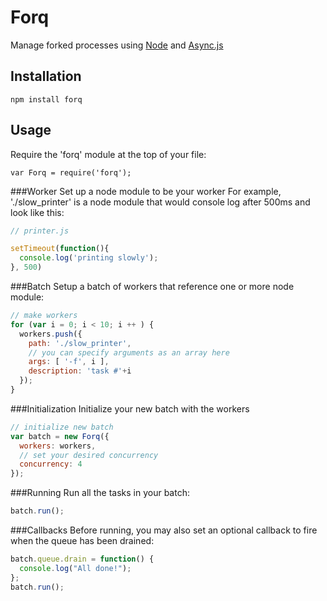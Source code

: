 # Forq

Manage forked processes using [Node](http://nodejs.org/) and [Async.js](https://github.com/caolan/async)

## Installation

```
npm install forq

```

## Usage

Require the 'forq' module at the top of your file:

```
var Forq = require('forq');
```

###Worker
Set up a node module to be your worker For example, './slow_printer' is a node module that would console log after 500ms and look like this:

```javascript
// printer.js

setTimeout(function(){
  console.log('printing slowly');
}, 500)

```

###Batch
Setup a batch of workers that reference one or more node module:

```javascript
// make workers
for (var i = 0; i < 10; i ++ ) {
  workers.push({
    path: './slow_printer',
    // you can specify arguments as an array here
    args: [ '-f', i ],
    description: 'task #'+i
  });
}
```

###Initialization
Initialize your new batch with the workers

```javascript
// initialize new batch
var batch = new Forq({
  workers: workers,
  // set your desired concurrency
  concurrency: 4
});
```

###Running
Run all the tasks in your batch:

```javascript
batch.run();
```

###Callbacks
Before running, you may also set an optional callback to fire when the queue has been drained:

```javascript
batch.queue.drain = function() {
  console.log("All done!");
};
batch.run();
```